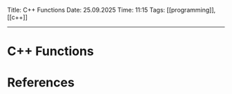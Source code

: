 Title: C++ Functions
Date: 25.09.2025
Time: 11:15
Tags: [[programming]], [[c++]]

---
# C++ Functions



# References